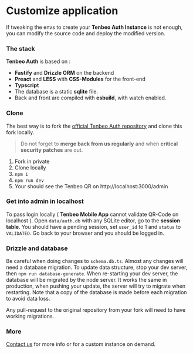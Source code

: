 
# Customize application

If tweaking the envs to create your **Tenbeo Auth Instance** is not enough, you can modify the source code and deploy the modified version.

### The stack

**Tenbeo Auth** is based on :
- **Fastify** and **Drizzle ORM** on the backend
- **Preact** and **LESS** with **CSS-Modules** for the front-end
- **Typscript**
- The database is a static **sqlite** file.
- Back and front are compiled with **esbuild**, with watch enabled.

### Clone

The best way is to fork the [official Tenbeo Auth repository](https://github.com/Tenbeo/Tenbeo-Auth.git) and clone this fork locally.

> Do not forget to **merge back from us regularly** and when **critical security patches** are out.

1. Fork in private
2. Clone locally
3. `npm i`
5. `npm run dev`
6. Your should see the Tenbeo QR on http://localhost:3000/admin

### Get into admin in localhost

To pass login locally ( **Tenbeo Mobile App** cannot validate QR-Code on localhost ). Open `data/auth.db` with any SQLite editor, go to the **session table**. You should have a pending session, set `user_id` to 1 and `status` to `VALIDATED`.
Go back to your browser and you should be logged in.

### Drizzle and database

Be careful when doing changes to `schema.db.ts`. Almost any changes will need a database migration.
To update data structure, stop your dev server, then `npm run database-generate`.
When re-starting your dev server, the database will be migrated by the node server.
It works the same in production, when pushing your update, the server will try to migrate when restarting.
Note that a copy of the database is made before each migration to avoid data loss.

Any pull-request to the original repository from your fork will need to have working migrations.

### More

[Contact us](mailto:contact@tenbeo.ai) for more info or for a custom instance on demand. 